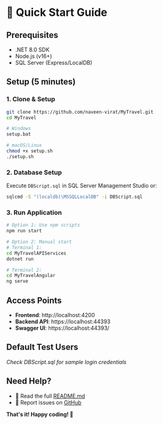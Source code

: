# 🚀 Quick Start Guide

## Prerequisites
- .NET 8.0 SDK
- Node.js (v16+)
- SQL Server (Express/LocalDB)

## Setup (5 minutes)

### 1. Clone & Setup
```bash
git clone https://github.com/naveen-virat/MyTravel.git
cd MyTravel

# Windows
setup.bat

# macOS/Linux
chmod +x setup.sh
./setup.sh
```

### 2. Database Setup
Execute `DBScript.sql` in SQL Server Management Studio or:
```bash
sqlcmd -S "(localdb)\MSSQLLocalDB" -i DBScript.sql
```

### 3. Run Application
```bash
# Option 1: Use npm scripts
npm run start

# Option 2: Manual start
# Terminal 1:
cd MyTravelAPIServices
dotnet run

# Terminal 2:
cd MyTravelAngular
ng serve
```

## Access Points
- **Frontend**: http://localhost:4200
- **Backend API**: https://localhost:44393
- **Swagger UI**: https://localhost:44393/

## Default Test Users
*Check DBScript.sql for sample login credentials*

## Need Help?
- 📖 Read the full [README.md](README.md)
- 🐛 Report issues on [GitHub](https://github.com/naveen-virat/MyTravel/issues)

**That's it! Happy coding! 🎉**